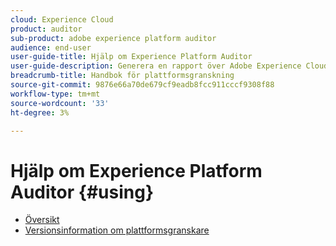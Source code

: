 ```yaml
---
cloud: Experience Cloud
product: auditor
sub-product: adobe experience platform auditor
audience: end-user
user-guide-title: Hjälp om Experience Platform Auditor
user-guide-description: Generera en rapport över Adobe Experience Cloud-implementeringen, med information om hur ni kan förbättra den.
breadcrumb-title: Handbok för plattformsgranskning
source-git-commit: 9876e66a70de679cf9eadb8fcc911cccf9308f88
workflow-type: tm+mt
source-wordcount: '33'
ht-degree: 3%

---
```



# Hjälp om Experience Platform Auditor {#using}

+ [Översikt](overview.md)
+ [Versionsinformation om plattformsgranskare](release-notes.md)

